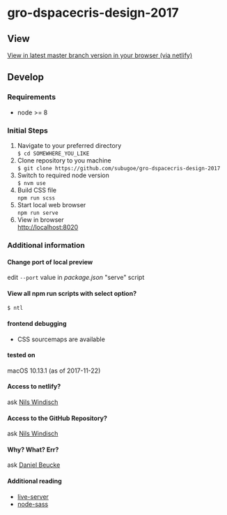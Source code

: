 # gro-dspacecris-design-2017

## View
[View in latest master branch version in your browser (via netlify)](https://gro-dspacecris-design-2017.netlify.com/)  

## Develop

### Requirements
* node >= 8

### Initial Steps

1. Navigate to your preferred directory  
```$ cd SOMEWHERE_YOU_LIKE```
1. Clone repository to you machine  
```$ git clone https://github.com/subugoe/gro-dspacecris-design-2017```
1. Switch to required node version  
```$ nvm use```
1. Build CSS file  
```npm run scss```
1. Start local web browser  
```npm run serve```
1. View in browser  
[http://localhost:8020](http://localhost:8020)

### Additional information

#### Change port of local preview
edit ```--port``` value in _package.json_ "serve" script

#### View all npm run scripts with select option?
```$ ntl```

#### frontend debugging
+ CSS sourcemaps are available

#### tested on
macOS 10.13.1 (as of 2017-11-22)

#### Access to netlify?
ask [Nils Windisch](https://www.sub.uni-goettingen.de/kontakt/personen-a-z/personendetails/person/nils-windisch/)

#### Access to the GitHub Repository?
ask [Nils Windisch](https://www.sub.uni-goettingen.de/kontakt/personen-a-z/personendetails/person/nils-windisch/)

#### Why? What? Err?
ask [Daniel Beucke](https://www.sub.uni-goettingen.de/kontakt/personen-a-z/personendetails/person/daniel-beucke/)

#### Additional reading
+ [live-server](https://github.com/tapio/live-server)
+ [node-sass](https://github.com/sass/node-sass)